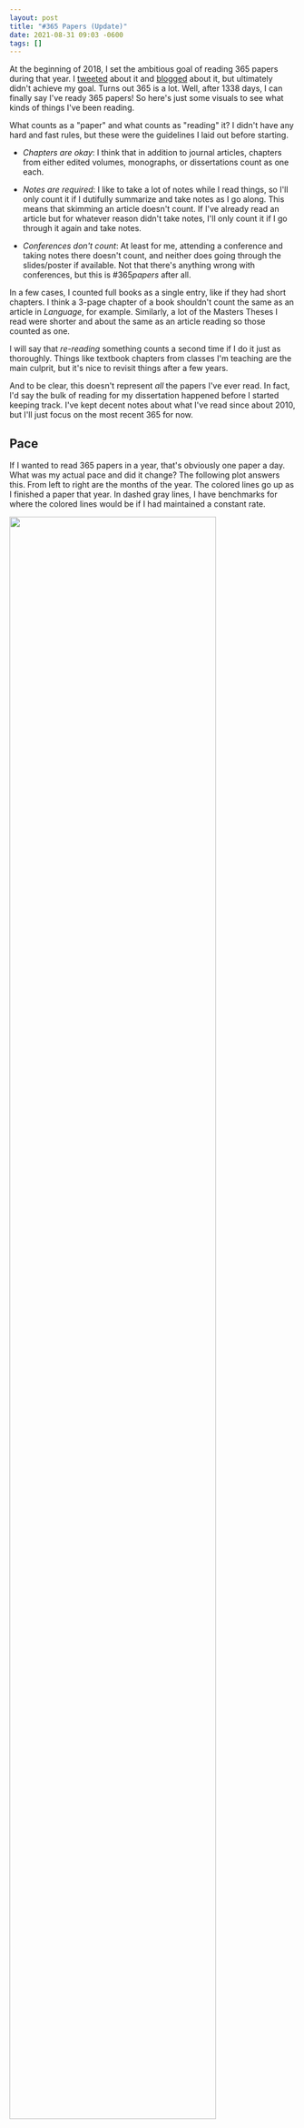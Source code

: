 ```yaml
---
layout: post
title: "#365 Papers (Update)"
date: 2021-08-31 09:03 -0600
tags: []
---
```


At the beginning of 2018, I set the ambitious goal of reading 365 papers during that year. I [tweeted](https://twitter.com/joey_stan/status/971972160322387968?s=20) about it and [blogged](/blog/365_papers) about it, but ultimately didn't achieve my goal. Turns out 365 is a lot. Well, after 1338 days, I can finally say I've ready 365 papers! So here's just some visuals to see what kinds of things I've been reading.

What counts as a "paper" and what counts as "reading" it? I didn't have any hard and fast rules, but these were the guidelines I laid out before starting.

* *Chapters are okay*: I think that in addition to journal articles, chapters from either edited volumes, monographs, or dissertations count as one each.

* *Notes are required*: I like to take a lot of notes while I read things, so I'll only count it if I dutifully summarize and take notes as I go along. This means that skimming an article doesn't count. If I've already read an article but for whatever reason didn't take notes, I'll only count it if I go through it again and take notes.

* *Conferences don't count*: At least for me, attending a conference and taking notes there doesn't count, and neither does going through the slides/poster if available. Not that there's anything wrong with conferences, but this is #365*papers* after all. 

In a few cases, I counted full books as a single entry, like if they had short chapters. I think a 3-page chapter of a book shouldn't count the same as an article in *Language*, for example. Similarly, a lot of the Masters Theses I read were shorter and about the same as an article reading so those counted as one.

I will say that *re-reading* something counts a second time if I do it just as thoroughly. Things like textbook chapters from classes I'm teaching are the main culprit, but it's nice to revisit things after a few years.

And to be clear, this doesn't represent *all* the papers I've ever read. In fact, I'd say the bulk of reading for my dissertation happened before I started keeping track. I've kept decent notes about what I've read since about 2010, but I'll just focus on the most recent 365 for now.

## Pace

If I wanted to read 365 papers in a year, that's obviously one paper a day. What was my actual pace and did it change? The following plot answers this. From left to right are the months of the year. The colored lines go up as I finished a paper that year. In dashed gray lines, I have benchmarks for where the colored lines would be if I had maintained a constant rate. 

<img width = "85%" src="/images/plots/365_papers/pace.jpg">

Looks like in 2018 and 2019 (when I was in the throes of dissertation-writing), my pace was usually somewhere around one paper every 4 to 8 days. So about one a week or occasionally two a week, on average. Starting in 2020 and continuing into this year, my pace is quicker and I'm reading a paper at least every three days on average. 

My pace ebbed and flowed within a single year quite a bit and it's interesting to see the patterns. In August of 2018 for example, I started really hunkering down and writing my dissertation, so there's a sudden increase in pace (in the blue line). In early 2019 you can see I read in short bursts (I binge-read several 3rd Wave sociolinguistics papers). In June 2019 I took GIS and Stats courses so that uptick was from those classes. In September I was in a data visualization phase. And it looks like the time between when I submitted my dissertation and when I defended it (in December 2019), I didn't do much reading at all. 

My pace went up quite a bit in 2020 as I was transitioning from dissertation work to teaching. I read some material related to my job talk and was working on submitting my chapter in *Speech in the Western States: Volume III*. The biggest jump was in March 2020. Yes, that's when COVID hit, but I was also fortunate to be hired as an "instructional designer" for BYU so I was prepping a course and doing a *lot* of reading. Things waned as I moved to Utah but when Fall semester hit, I kept that pretty quick pace up as I was prepping two new courses. This continued into 2021 as I prepped another two new courses. And you can see my recent uptick as I start getting ready to teach again. 

## Content

So now that we've got the pace covered, let's look at the content itself.

### Years

First, I'll show the publication years of the things I read. Note that I do have two colums for "no date" and forthcoming: those are mostly reviews I did or other sneak-peaks at unpublished work.

<img width = "100%" src="/images/plots/365_papers/years.jpg">

I'm happy to see that a large proportion of what I read was recent, having come out since I started this little project. Looks like half of the papers I read came out in 2008 or later (or rather, within the last 10--14 years); a third was 2017 or later (the last 1--4 years). I honestly wish I had read even more recent stuff though because I feel a little behind the times. A quarter of what I read was before 1993. It's good to read the classics, but I think I need to be staying more up to date though. Something that certainly accounts for this older skew is that I read while walking and the things I read are typically older (Trudgill 1978, Petyt 1980, Preston 1989, etc). I'm happy I read some older things, but I wish this plot had been more skewed towards the right. 

### Tags

Next, here's a plot of the broad topic the papers fell in. I only gave each paper a single tag, and sometimes it was somehwat arbitrary to call something sociolinguistics and not dialectology, for example, but this should give you a rough idea of what things I read.

<img width = "100%" src="/images/plots/365_papers/tags.jpg">

It should come to no surprise that most of what I read was sociolinguistic in nature, followed closely by dialectology. The socio stuff is relevant to research and teaching and the dialectology stuff is mostly for research. Phonetics and statistics coming next are also exactly what I'd expect. 

### Publication Type

Next, here's a plot on the publication type. I've divided everything into three broad categories: journal articles (which include conference proceedings), monographs, and edited volumes.

<img width = "85%" src="/images/plots/365_papers/pub_type.jpg">

This is where I think I fall short. I'm happy to see that journal articles were the most common, but I think I should be reading a higher proportion of newer articles than I am. In fact, monographs and edited volumes combined make up 54% of what I read. This may also be because I read as I walk to and from my car and around my building, so I do get more regular book-reading time than sit-and-read-an-article time. I'm going to make an effort to read more articles for the next batch of 365 papers. 

### Publication Venue

Finally, the publication venue. Just focusing on the journal articles, here's a list of the venues I read from the most. (I've filtered out venues that I only read from once or twice, for space issues).

<img width = "85%" src="/images/plots/365_papers/venue.jpg">

Based on my research, it should come as no surprise that *American Speech* and *LVC* are the top two. I have a print subscription to *American Speech*, and I had a habit of reading through all the articles while on the bus. My guess is that the *PWPL* ones are mostly proceedings from NWAV too. *JASA*, *JEngL*, and *J. Soc.* are also not much of a surprise. 

However, this plot again highlights what I think are my shortcomings. I feel like I need to be reading more *Language in Society* and *Journal of Sociolinguistics*. I also think I need to be reading from a wider range of journals. I feel like I've latched on to my favorites to my detriment and I'm missing a lot of interesting work by not expanding my horizons. 

## Outlook

I'm glad I did this exercise ad I'll certainly continue with it. And looking back at the past 3⅔ years has been enlightening to say the least. My goals for the next 365 papers are the following:

* Read a larger proportion of journal articles. Specifically, I want to go from 45% journal articles to 65%.

* Read a larger proportion of newer articles. Specifically, I want over half of what I read to be since 2015 (6--9 years old). 

* Finish 365 papers sooner. It took 44 months to do this first batch. Since I've been keeping a pretty good pace of a paper every three days, I'll aim for 36 months and finish by August 31, 2024. 

I also want to get through my to-read list. I have about 50 papers on it. It is always growing, and as I read more I find more things to read. But my current list has been nagging me so I want to knock out a bunch of those.